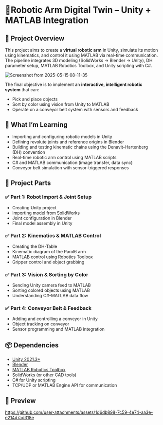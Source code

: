 # 🤖Robotic Arm Digital Twin – Unity + MATLAB Integration

## 🚀 Project Overview

This project aims to create a **virtual robotic arm** in Unity, simulate its motion using kinematics, and control it using MATLAB via real-time communication. The pipeline integrates 3D modeling (SolidWorks → Blender → Unity), DH parameter setup, MATLAB Robotics Toolbox, and Unity scripting with C#.


![Screenshot from 2025-05-15 08-11-35](https://github.com/user-attachments/assets/0809f81f-b657-4d42-a62b-8ef46266b34d)

The final objective is to implement an **interactive, intelligent robotic system** that can:
- Pick and place objects
- Sort by color using vision from Unity to MATLAB
- Operate on a conveyor belt system with sensors and feedback

## 🎯 What I’m Learning

- Importing and configuring robotic models in Unity
- Defining revolute joints and reference origins in Blender
- Building and testing kinematic chains using the Denavit–Hartenberg (DH) convention
- Real-time robotic arm control using MATLAB scripts
- C# and MATLAB communication (image transfer, data sync)
- Conveyor belt simulation with sensor-triggered responses

## 🧩 Project Parts

### ✅ Part 1: Robot Import & Joint Setup
- Creating Unity project
- Importing model from SolidWorks
- Joint configuration in Blender
- Final model assembly in Unity

### ✅ Part 2: Kinematics & MATLAB Control
- Creating the DH-Table
- Kinematic diagram of the Parol6 arm
- MATLAB control using Robotics Toolbox
- Gripper control and object grabbing

### ✅ Part 3: Vision & Sorting by Color
- Sending Unity camera feed to MATLAB
- Sorting colored objects using MATLAB
- Understanding C#-MATLAB data flow

### ✅ Part 4: Conveyor Belt & Feedback
- Adding and controlling a conveyor in Unity
- Object tracking on conveyor
- Sensor programming and MATLAB integration

## 📦 Dependencies

- [Unity 2021.3+](https://unity.com/)
- [Blender](https://www.blender.org/)
- [MATLAB Robotics Toolbox](https://petercorke.com/toolboxes/robotics-toolbox/)
- SolidWorks (or other CAD tools)
- C# for Unity scripting
- TCP/UDP or MATLAB Engine API for communication

## 📸 Preview



https://github.com/user-attachments/assets/1d6db898-7c59-4e74-aa3e-e214d7ad318e





